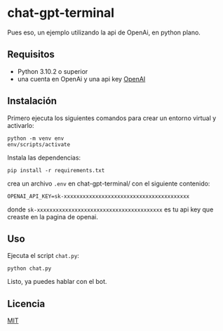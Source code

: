 # chat-gpt-terminal

Pues eso, un ejemplo utilizando la api de OpenAi, en python plano.  

## Requisitos

* Python 3.10.2 o superior
* una cuenta en OpenAi y una api key [OpenAI](https://platform.openai.com/overview)

## Instalación

Primero ejecuta los siguientes comandos para crear un entorno virtual y activarlo:

    python -m venv env
    env/scripts/activate

Instala las dependencias:
  
    pip install -r requirements.txt

crea un archivo `.env`  en chat-gpt-terminal/ con el siguiente contenido:

    OPENAI_API_KEY=sk-xxxxxxxxxxxxxxxxxxxxxxxxxxxxxxxxxxxxxxxx

donde `sk-xxxxxxxxxxxxxxxxxxxxxxxxxxxxxxxxxxxxxxxx` es tu api key que creaste en la pagina de openai.

## Uso

Ejecuta el script `chat.py`:

    python chat.py

Listo, ya puedes hablar con el bot.

## Licencia

[MIT](https://choosealicense.com/licenses/mit/)
